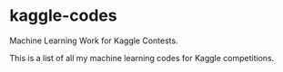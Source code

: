 # kaggle-codes

Machine Learning Work for Kaggle Contests.

This is a list of all my machine learning codes for Kaggle competitions.
